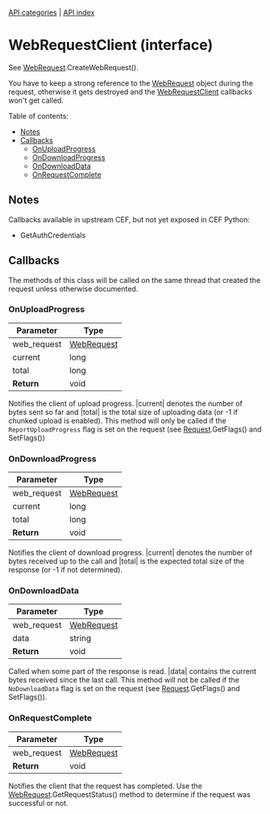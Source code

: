 [API categories](API-categories.md) | [API index](API-index.md)


# WebRequestClient (interface)

See [WebRequest](WebRequest.md).CreateWebRequest().

You have to keep a strong reference to the [WebRequest](WebRequest.md) object
during the request, otherwise it gets destroyed and
the [WebRequestClient](WebRequestClient.md) callbacks won't get called.

Table of contents:
* [Notes](#notes)
* [Callbacks](#callbacks)
  * [OnUploadProgress](#onuploadprogress)
  * [OnDownloadProgress](#ondownloadprogress)
  * [OnDownloadData](#ondownloaddata)
  * [OnRequestComplete](#onrequestcomplete)


## Notes

Callbacks available in upstream CEF, but not yet exposed in CEF Python:
* GetAuthCredentials


## Callbacks

The methods of this class will be called on the same thread that
created the request unless otherwise documented.


### OnUploadProgress

| Parameter | Type |
| --- | --- |
| web_request | [WebRequest](WebRequest.md) |
| current | long |
| total | long |
| __Return__ | void |

Notifies the client of upload progress. |current| denotes the number of
bytes sent so far and |total| is the total size of uploading data (or -1 if
chunked upload is enabled). This method will only be called if the
`ReportUploadProgress` flag is set on the request (see [Request](Request.md).GetFlags()
and SetFlags())


### OnDownloadProgress

| Parameter | Type |
| --- | --- |
| web_request | [WebRequest](WebRequest.md) |
| current | long |
| total | long |
| __Return__ | void |

Notifies the client of download progress. |current| denotes the number of
bytes received up to the call and |total| is the expected total size of the
response (or -1 if not determined).


### OnDownloadData

| Parameter | Type |
| --- | --- |
| web_request | [WebRequest](WebRequest.md) |
| data | string |
| __Return__ | void |

Called when some part of the response is read. |data| contains the current
bytes received since the last call. This method will not be called if the
`NoDownloadData` flag is set on the request (see [Request](Request.md).GetFlags()
and SetFlags()).


### OnRequestComplete

| Parameter | Type |
| --- | --- |
| web_request | [WebRequest](WebRequest.md) |
| __Return__ | void |

Notifies the client that the request has completed. Use the
[WebRequest](WebRequest.md).GetRequestStatus() method to determine if the request was
successful or not.

